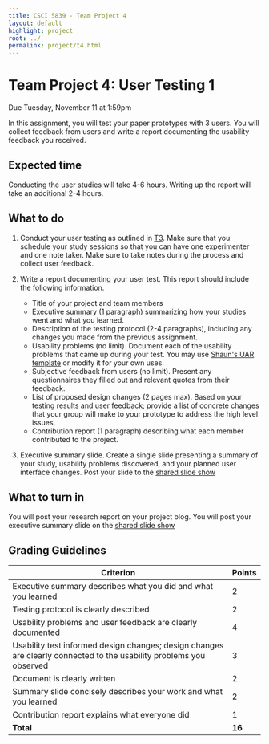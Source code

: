 ```yaml
---
title: CSCI 5839 - Team Project 4
layout: default
highlight: project
root: ../
permalink: project/t4.html
---
```

# Team Project 4: User Testing 1

Due Tuesday, November 11 at 1:59pm

In this assignment, you will test your paper prototypes with 3 users. You will collect feedback from users and write a report documenting the usability feedback you received.

## Expected time
Conducting the user studies will take 4-6 hours. Writing up the report will take an additional 2-4 hours.

## What to do
1. Conduct your user testing as outlined in [T3](t3.html). Make sure that you schedule your study sessions so that you can have one experimenter and one note taker. Make sure to take notes during the process and collect user feedback.
2. Write a report documenting your user test. This report should include the following information.

	- Title of your project and team members
	- Executive summary (1 paragraph) summarizing how your studies went and what you learned.
	- Description of the testing protocol (2-4 paragraphs), including any changes you made from the previous assignment.
	- Usability problems (no limit). Document each of the usability problems that came up during your test. You may use [Shaun's UAR template](../files/uar.docx) or modify it for your own uses.
	- Subjective feedback from users (no limit). Present any questionnaires they filled out and relevant quotes from their feedback.
	- List of proposed design changes (2 pages max). Based on your testing results and user feedback; provide a list of concrete changes that your group will make to your prototype to address the high level issues.
	- Contribution report (1 paragraph) describing what each member contributed to the project.
3. Executive summary slide. Create a single slide presenting a summary of your study, usability problems discovered, and your planned user interface changes. Post your slide to the [shared slide show](https://docs.google.com/presentation/d/1xMHt-Umao99I0gl5nc9YuW1n1YyW64O2X8o2ZjKfz20/edit?usp=sharing)

## What to turn in
You will post your research report on your project blog. You will post your executive summary slide on the [shared slide show](https://docs.google.com/presentation/d/1xMHt-Umao99I0gl5nc9YuW1n1YyW64O2X8o2ZjKfz20/edit?usp=sharing)

## Grading Guidelines

 | Criterion | Points | 
 | ---------|------- | 
 | Executive summary describes what you did and what you learned | 2 | 
 | Testing protocol is clearly described | 2 | 
 | Usability problems and user feedback are clearly documented | 4 | 
 | Usability test informed design changes; design changes are clearly connected to the usability problems you observed  | 3 | 
 | Document is clearly written | 2 | 
 | Summary slide concisely describes your work and what you learned | 2 |
 | Contribution report explains what everyone did | 1 | 
 | **Total** | **16** | 


